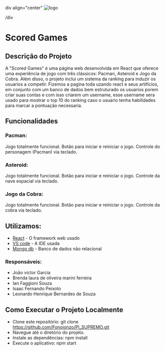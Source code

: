 div align="center"
![logo](https://github.com/Fonojonzo/PI_SUPREMO/assets/125100615/184c9fb5-b7fd-496d-abc1-7e34aaf831e1)

/div


# Scored Games

## Descrição do Projeto
A "Scored Games" é uma página web desenvolvida em React que oferece uma experiência de jogo com três clássicos: Pacman, Asteroid e Jogo da Cobra. Além disso, o projeto inclui um sistema da ranking para induzir os usuarios a competir.
Fizemos a pagina toda uzando react e seus artificios, em conjunto com um banco de dados bem estruturado os usuarios porem criar suas contas e com isso criarem um username, esse username sera usado para mostrar o top 10 do ranking caso o usuario tenha habilidades para marcar a pontuação necessaria.

## Funcionalidades
### Pacman:

Jogo totalmente funcional.
Botão para iniciar e reiniciar o jogo.
Controle do personagem (Pacman) via teclado.

### Asteroid:

Jogo totalmente funcional.
Botão para iniciar e reiniciar o jogo.
Controle da nave espacial via teclado.

### Jogo da Cobra:

Jogo totalmente funcional.
Botão para iniciar e reiniciar o jogo.
Controle da cobra via teclado.

## Utilizamos:

* [React](https://react.dev/) - O framework web usado
* [VS code](https://code.visualstudio.com/) - A IDE usada
* [Mongo db](https://www.mongodb.com/pt-br) - Banco de dados não relacional

### Responsáveis:

* João victor Garcia
* Brenda laura de oliveira marini ferreira
* Ian Faggioni Souza
* Isaac Fernando Peixoto
* Leonardo Henrique Bernardes de Souza


## Como Executar o Projeto Localmente
* Clone este repositório: git clone https://github.com/Fonojonzo/PI_SUPREMO.git
* Navegue até o diretório do projeto.
* Instale as dependências: npm install
* Execute o aplicativo: npm start
